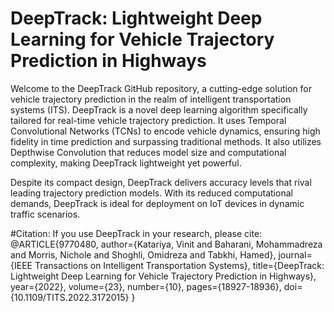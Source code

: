 # DeepTrack: Lightweight Deep Learning for Vehicle Trajectory Prediction in Highways
Welcome to the DeepTrack GitHub repository, a cutting-edge solution for vehicle trajectory prediction in the realm of intelligent transportation systems (ITS).  DeepTrack is a novel deep learning algorithm specifically tailored for real-time vehicle trajectory prediction. It uses Temporal Convolutional Networks (TCNs)  to encode vehicle dynamics, ensuring high fidelity in time prediction and surpassing traditional methods. It also utilizes Depthwise Convolution that reduces model size and computational complexity, making DeepTrack lightweight yet powerful.

Despite its compact design, DeepTrack delivers accuracy levels that rival leading trajectory prediction models.  With its reduced computational demands, DeepTrack is ideal for deployment on IoT devices in dynamic traffic scenarios. 




#Citation:
If you use DeepTrack in your research, please cite:
@ARTICLE{9770480,
  author={Katariya, Vinit and Baharani, Mohammadreza and Morris, Nichole and Shoghli, Omidreza and Tabkhi, Hamed},
  journal={IEEE Transactions on Intelligent Transportation Systems},
  title={DeepTrack: Lightweight Deep Learning for Vehicle Trajectory Prediction in Highways},
  year={2022},
  volume={23},
  number={10},
  pages={18927-18936},
  doi={10.1109/TITS.2022.3172015}
}
